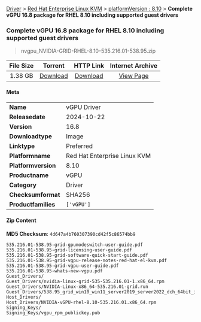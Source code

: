 
[Driver](/README.md)  >  [Red Hat Enterprise Linux KVM](/index/Driver/Red_Hat_Enterprise_Linux_KVM.md)  >  [platformVersion : 8.10](/index/Driver/Red_Hat_Enterprise_Linux_KVM/8.10.md)  >  **Complete vGPU 16.8 package for RHEL 8.10 including supported guest drivers**


###    Complete vGPU 16.8 package for RHEL 8.10 including supported guest drivers

> nvgpu_NVIDIA-GRID-RHEL-8.10-535.216.01-538.95.zip   


| **File Size** | **Torrent**  | **HTTP Link** | **Internet Archive** |
|:-------------:|:------------:|:-------------:|:--------------------:|
| 1.38 GB |  [Download](https://archive.org/download/nvgpu_NVIDIA-GRID-RHEL-8.10-535.216.01-538.95.zip/nvgpu_NVIDIA-GRID-RHEL-8.10-535.216.01-538.95.zip_archive.torrent)       | [Download](https://archive.org/compress/nvgpu_NVIDIA-GRID-RHEL-8.10-535.216.01-538.95.zip) | [View Page](https://archive.org/details/nvgpu_NVIDIA-GRID-RHEL-8.10-535.216.01-538.95.zip)       |

#### Meta

<table>
<tr><td><strong>Name</strong></td><td>vGPU Driver</td></tr>
<tr><td><strong>Releasedate</strong></td><td>2024-10-22</td></tr>
<tr><td><strong>Version</strong></td><td>16.8</td></tr>
<tr><td><strong>Downloadtype</strong></td><td>Image</td></tr>
<tr><td><strong>Linktype</strong></td><td>Preferred</td></tr>
<tr><td><strong>Platformname</strong></td><td>Red Hat Enterprise Linux KVM</td></tr>
<tr><td><strong>Platformversion</strong></td><td>8.10</td></tr>
<tr><td><strong>Productname</strong></td><td>vGPU</td></tr>
<tr><td><strong>Category</strong></td><td>Driver</td></tr>
<tr><td><strong>Checksumformat</strong></td><td>SHA256</td></tr>
<tr><td><strong>Productfamilies</strong></td><td><code>['vGPU']</code></td></tr>
</table>

#### Zip Content

**MD5 Checksum**: `4d647a4b760307390cd42f5c86574bb9`

```text
535.216.01-538.95-grid-gpumodeswitch-user-guide.pdf
535.216.01-538.95-grid-licensing-user-guide.pdf
535.216.01-538.95-grid-software-quick-start-guide.pdf
535.216.01-538.95-grid-vgpu-release-notes-red-hat-el-kvm.pdf
535.216.01-538.95-grid-vgpu-user-guide.pdf
535.216.01-538.95-whats-new-vgpu.pdf
Guest_Drivers/
Guest_Drivers/nvidia-linux-grid-535-535.216.01-1.x86_64.rpm
Guest_Drivers/NVIDIA-Linux-x86_64-535.216.01-grid.run
Guest_Drivers/538.95_grid_win10_win11_server2019_server2022_dch_64bit_international.exe
Host_Drivers/
Host_Drivers/NVIDIA-vGPU-rhel-8.10-535.216.01.x86_64.rpm
Signing_Keys/
Signing_Keys/vgpu_rpm_publickey.pub
```